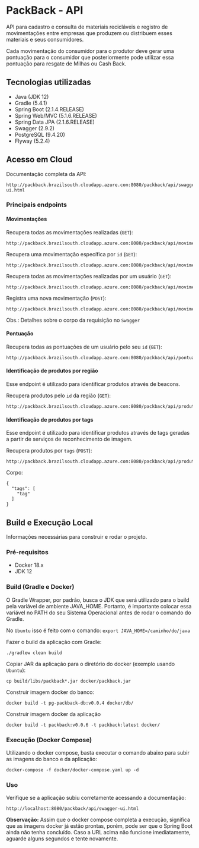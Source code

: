 # PackBack - API

API para cadastro e consulta de materiais recicláveis e registro de movimentações entre 
empresas que produzem ou distribuem esses materiais e seus consumidores.

Cada movimentação do consumidor para o produtor deve gerar uma pontuação para o consumidor
que posteriormente pode utilizar essa pontuação para resgate de Milhas ou Cash Back.

## Tecnologias utilizadas

- Java (JDK 12)
- Gradle (5.4.1)
- Spring Boot (2.1.4.RELEASE)
- Spring Web/MVC (5.1.6.RELEASE)
- Spring Data JPA (2.1.6.RELEASE)
- Swagger (2.9.2)
- PostgreSQL (9.4.20)
- Flyway (5.2.4)

## Acesso em Cloud

Documentação completa da API:

```
http://packback.brazilsouth.cloudapp.azure.com:8080/packback/api/swagger-ui.html
```

### Principais endpoints

#### Movimentações

Recupera todas as movimentações realizadas (`GET`):
```
http://packback.brazilsouth.cloudapp.azure.com:8080/packback/api/movimentacoes
```

Recupera uma movimentação específica por `id` (`GET`):
```
http://packback.brazilsouth.cloudapp.azure.com:8080/packback/api/movimentacoes/{id}
```

Recupera todas as movimentações realizadas por um usuário (`GET`):
```
http://packback.brazilsouth.cloudapp.azure.com:8080/packback/api/movimentacoes/usuario/{idUsuario}
```

Registra uma nova movimentação (`POST`):
```
http://packback.brazilsouth.cloudapp.azure.com:8080/packback/api/movimentacoes/movimenta
```
Obs.: Detalhes sobre o corpo da requisição no `Swagger`

#### Pontuação

Recupera todas as pontuações de um usuário pelo seu `id` (`GET`):
```
http://packback.brazilsouth.cloudapp.azure.com:8080/packback/api/pontuacoes/{idUsuario}
```

#### Identificação de produtos por região

Esse endpoint é utilizado para identificar produtos através de beacons.

Recupera produtos pelo `id` da região (`GET`):
```
http://packback.brazilsouth.cloudapp.azure.com:8080/packback/api/produtos/regiao/{idRegiao}
```

#### Identificação de produtos por tags

Esse endpoint é utilizado para identificar produtos através de tags 
geradas a partir de serviços de reconhecimento de imagem.

Recupera produtos por `tags` (`POST`):
```
http://packback.brazilsouth.cloudapp.azure.com:8080/packback/api/produtos/identifica
```
Corpo:
```
{
  "tags": [
    "tag"
  ]
}
```

## Build e Execução Local

Informações necessárias para construir e rodar o projeto.

### Pré-requisitos

- Docker 18.x
- JDK 12

### Build (Gradle e Docker)

O Gradle Wrapper, por padrão, busca o JDK que será utilizado para o build pela variável de ambiente JAVA_HOME.
Portanto, é importante colocar essa variável no PATH do seu Sistema Operacional antes de rodar o comando do Gradle.

No `Ubuntu` isso é feito com o comando: `export JAVA_HOME=/caminho/do/java`

Fazer o build da aplicação com Gradle:
```
./gradlew clean build
```

Copiar JAR da aplicação para o diretório do docker (exemplo usando `Ubuntu`):
```
cp build/libs/packback*.jar docker/packback.jar
```

Construir imagem docker do banco:
```
docker build -t pg-packback-db:v0.0.4 docker/db/
```

Construir imagem docker da aplicação
```
docker build -t packback:v0.0.6 -t packback:latest docker/
```

### Execução (Docker Compose)

Utilizando o docker compose, basta executar o comando abaixo para subir as imagens do banco e da aplicação:

```
docker-compose -f docker/docker-compose.yaml up -d
```

### Uso

Verifique se a aplicação subiu corretamente acessando a documentação:
```
http://localhost:8080/packback/api/swagger-ui.html
```

**Observação:** Assim que o docker compose completa a execução, significa que as imagens docker já estão prontas, 
porém, pode ser que o Spring Boot ainda não tenha concluído. Caso a URL acima não funcione imediatamente, 
aguarde alguns segundos e tente novamente.
